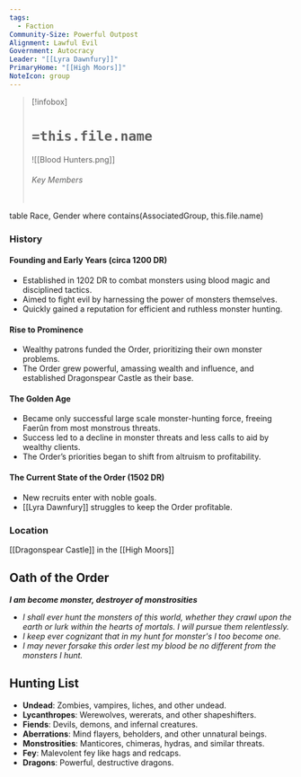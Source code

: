 ```yaml
---
tags:
  - Faction
Community-Size: Powerful Outpost
Alignment: Lawful Evil
Government: Autocracy
Leader: "[[Lyra Dawnfury]]"
PrimaryHome: "[[High Moors]]"
NoteIcon: group
---
```


> [!infobox]
> # `=this.file.name`
> ![[Blood Hunters.png]]
> ###### Key Members
> ```dataview
table Race, Gender
where contains(AssociatedGroup, this.file.name) 

### History

#### Founding and Early Years (circa 1200 DR)
- Established in 1202 DR to combat monsters using blood magic and disciplined tactics.
- Aimed to fight evil by harnessing the power of monsters themselves.
- Quickly gained a reputation for efficient and ruthless monster hunting.

#### Rise to Prominence
- Wealthy patrons funded the Order, prioritizing their own monster problems.
- The Order grew powerful, amassing wealth and influence, and established Dragonspear Castle as their base.

#### The Golden Age
- Became only successful large scale monster-hunting force, freeing Faerûn from most monstrous threats.
- Success led to a decline in monster threats and less calls to aid by wealthy clients.
- The Order’s priorities began to shift from altruism to profitability.

#### The Current State of the Order (1502 DR)
- New recruits enter with noble goals.
- [[Lyra Dawnfury]] struggles to keep the Order profitable.

### Location 
[[Dragonspear Castle]] in the [[High Moors]]

## Oath of the Order
***I am become monster, destroyer of monstrosities***
- *I shall ever hunt the monsters of this world, whether they crawl upon the earth or lurk within the hearts of mortals. I will pursue them relentlessly.*
- *I keep  ever cognizant that in my hunt for monster's I too become one.*
- *I may never forsake this order lest my blood be no different from the monsters I hunt.*

## Hunting List 
- **Undead**: Zombies, vampires, liches, and other undead.
- **Lycanthropes**: Werewolves, wererats, and other shapeshifters.
- **Fiends**: Devils, demons, and infernal creatures.
- **Aberrations**: Mind flayers, beholders, and other unnatural beings.
- **Monstrosities**: Manticores, chimeras, hydras, and similar threats.
- **Fey**: Malevolent fey like hags and redcaps.
- **Dragons**: Powerful, destructive dragons.